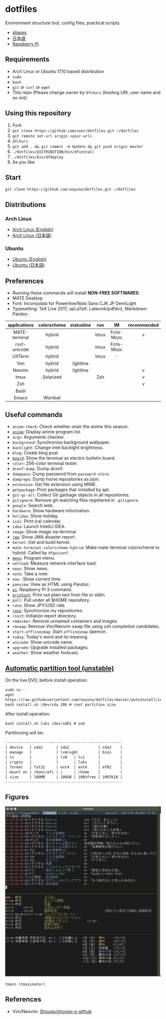 # dotfiles

Environment structure tool, config files, practical scripts.

- [aliases](https://github.com/noyuno/dotfiles/blob/master/readme-aliases.md)
- [日本語](https://github.com/noyuno/dotfiles/blob/master/readme-ja.md)
- [Raspberry Pi](https://github.com/noyuno/dotfiles/blob/master/raspberry-pi/readme.md)

## Requirements

- Arch Linux or Ubuntu 17.10 based distribution
- `sudo`
- `bash`
- `git` or `curl` or `wget`
- This repo (Please change owner by `dfchuri` (hosting URI, user name and so on))

## Using this repository

1. Fork
2. `git clone https://github.com/user/dotfiles.git ~/dotfiles`
3. `git remote set-url origin <your-url>`
4. `dfchuri`
5. `git add . && git commit -m Update && git push origin master`
6. `./dotfiles/DISTRIBUTION/bin/dfinstall`
7. `./dotfiles/bin/dfdeploy`
8. As you like

## Start

    git clone https://github.com:noyuno/dotfiles.git ~/dotfiles

## Distributions

### Arch Linux

- [Arch Linux (English)](https://github.com/noyuno/dotfiles/blob/master/readme-arch.md)
- [Arch Linux (日本語)](https://github.com/noyuno/dotfiles/blob/master/readme-arch-ja.md)

### Ubuntu

- [Ubuntu (English)](https://github.com/noyuno/dotfiles/blob/master/readme-ubuntu.md)
- [Ubuntu (日本語)](https://github.com/noyuno/dotfiles/blob/master/readme-ubuntu-ja.md)

## Preferences

- Running these commands will install **NON-FREE SOFTWARES**.
- MATE Desktop
- Font: Inconsolata for Powerline/Noto Sans CJK JP DemiLight
- Typesetting: TeX Live 2017, upLaTeX: Latexmk(pdfdvi), Markdown: Pandoc

| applications  | colorscheme | statusline | run  | IM         | recommended |
|:-------------:|:-----------:|:----------:|:----:|:----------:|:-----------:|
| MATE-terminal | hybrid      |            | tmux | Fcitx-Mozc | v           |
| rxvt-unicode  | hybrid      |            | tmux | Fcitx-Mozc |             |
| UXTerm        | hybrid      |            | tmux | -          |             |
| Vim           | hybrid      | lightline  |      |            |             |
| Neovim        | hybrid      | lightline  |      |            | v           |
| tmux          | Solarized   |            | Zsh  |            | v           |
| Zsh           |             |            |      |            | v           |
| Bash          |             |            |      |            |             |
| Emacs         | Wombat      |            |      |            |             |

## Useful commands

- `anime-check`: Check whether onair the anime this season.
- [`anime`](https://noyuno.github.io/blog/2016/12/09/anime/): Display anime program list.
- `args`: Arguments checker.
- `background`: Synchronize background wallpaper.
- `backlight`: Change intel backlght brightness.
- `blog`: Create blog post.
- [`board`](https://noyuno.github.io/blog/2017/01/01/board/): Show the terminal as electric bulletin board.
- `color`: 256-color terminal tester.
- `dconf-dump`: Dump dconf.
- `dumppass`: Dump password from `password-store`.
- `dumprepo`: Dump home repositories as json.
- `extension`: Get file extension using MIME.
- `getpackage`: Print packages that installed by apt.
- `git-gc-all`: Collect Git garbage objects in all repositories.
- `gitignore`: Remove git-watching files registered in `.gitignore`.
- `google`: Search web.
- `hardware`: Show hardware information.
- `holiday`: Show holiday.
- `ical`: Print ical calendar.
- `idea`: Launch IntelliJ IDEA.
- `image`: Show image via terminal
- [`jma`](https://noyuno.github.io/blog/2017/10/08/jma): Show JMA disaster report.
- `kernel`: Get and build kernel.
- `mate-terminal-colorscheme-hybrid`: Make mate-terminal colorscheme to hybrid. Called by `dfguiconf`.
- [`menu`](https://noyuno.github.io/blog/2017/08/11/application-menu-on-cli/): Program menu.
- `netload`: Measure network interface load.
- `news`: Show news.
- `note`: Take a note.
- `now` : Show current time.
- `panview`: View as HTML using Pandoc.
- [`pi`](https://github.com/noyuno/dotfiles/blob/master/raspberry-pi/readme.md): Raspberry Pi 3 command.
- [`printout`](https://noyuno.github.io/blog/2017/05/15/printout/): Print out plain text from file or stdin.
- `pull`: Pull under all $HOME repository.
- `rate`: Show JPY/USD rate.
- [`repo`](https://noyuno.github.io/blog/2017/06/25/repo/): Synchronize my repositories.
- `rinit`: Initialize report directory.
- `rmdocker`: Remove unnamed containers and images.
- `rmswap`: Remove Vim/Neovim swap file using zsh completion candidates.
- `start-offlineimap`: Start `offlineimap` daemon.
- `today`: Today's word and its meaning.
- `unicode`: Show unicode name.
- `upgrade`: Upgrade installed packages.
- `weather`: Show weather forecast.

## [Automatic partition tool (unstable)](https://noyuno.github.io/blog/2017/04/09/crypto/)

On the live DVD, before install operation:

    sudo su -
    wget https://raw.githubusercontent.com/noyuno/dotfiles/master/autoinstall/install.sh
    bash install.sh /dev/sda 20G # root partition size

After install operation:

    bash install.sh luks /dev/sdb1 # usb

Partitioning will be:

    -----------------------------------------------------
    | device   | sda1      | sda2             | sda3    |
    | manage   |           | lvm(vg0)         | bios    |
    | lv       |           | lv0   | lv1      |         |
    | crypto   |           |       | luks     |         |
    | format   | fat32     | ext4  | ext4     | ef02    |
    | mount on | /boot/efi | /     | /home    |         |
    | size     | 100MB     | 100GB | 100%free | 1007KiB |
    -----------------------------------------------------

## Figures

![fig](https://raw.githubusercontent.com/noyuno/dotfiles/master/fig/fig.png)

    tmain (tmuxinator)

## References
- Vim/Neovim: [Shougo/shougo-s-github](https://github.com/Shougo/shougo-s-github)

